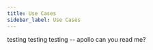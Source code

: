 ```yaml
---
title: Use Cases
sidebar_label: Use Cases
---
```


testing testing testing -- apollo can you read me?

